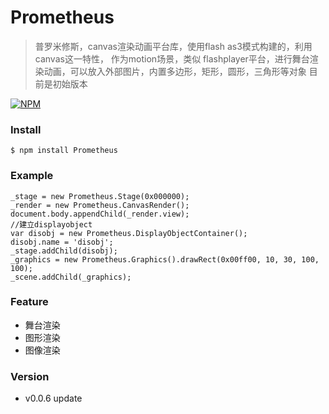 # Prometheus
> 普罗米修斯，canvas渲染动画平台库，使用flash as3模式构建的，利用canvas这一特性，
作为motion场景，类似 flashplayer平台，进行舞台渲染动画，可以放入外部图片，内置多边形，矩形，圆形，三角形等对象
目前是初始版本

[![NPM](https://nodei.co/npm/Prometheus.png)](https://nodei.co/npm/Prometheus/)

### Install

```
$ npm install Prometheus
```

### Example

```
_stage = new Prometheus.Stage(0x000000);
_render = new Prometheus.CanvasRender();
document.body.appendChild(_render.view);
//建立displayobject
var disobj = new Prometheus.DisplayObjectContainer();
disobj.name = 'disobj';
_stage.addChild(disobj);
_graphics = new Prometheus.Graphics().drawRect(0x00ff00, 10, 30, 100, 100);
_scene.addChild(_graphics);
```

### Feature
* 舞台渲染
* 图形渲染
* 图像渲染

### Version
- v0.0.6 update